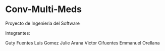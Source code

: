 Conv-Multi-Meds
===============

Proyecto de Ingenieria del Software

Integrantes:

Guty Fuentes
Luis Gomez
Julie Arana
Victor Cifuentes
Emmanuel Orellana